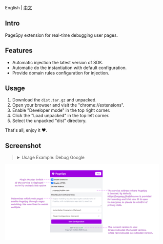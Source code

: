 English | [中文](./README_ZH.md)

## Intro

PageSpy extension for real-time debugging user pages.

## Features

- Automatic injection the latest version of SDK.
- Automatic do the instantiation with default configuration.
- Provide domain rules configuration for injection.

## Usage

1. Download the `dist.tar.gz` and unpacked.
2. Open your browser and visit the "chrome://extensions".
3. Enable "Developer mode" in the top right corner.
4. Click the "Load unpacked" in the top left corner.
5. Select the unpacked "dist" directory.

That's all, enjoy it ❤️.

## Screenshot

<blockquote>
  <details>
    <summary>Usage Example: Debug Google</summary>
    <img src="../../.github/assets/debug-google.png" />
  </details>
</blockquote>

<img src="../../.github/assets/extension-en.png" />
